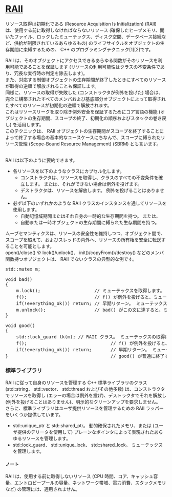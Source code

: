 # [RAII](https://ja.cppreference.com/w/cpp/language/raii)

リソース取得は初期化である (Resource Acquisition Is Initialization) (RAII) は、使用する前に取得しなければならないリソース (確保したヒープメモリ、開いたファイル、ロックしたミューテックス、ディスク空間、データベース接続など、供給が制限されているあらゆるもの) のライフサイクルをオブジェクトの生存期間に束縛するための、 C++ のプログラミングテクニック[1][2]です。

RAII は、そのオブジェクトにアクセスできるあらゆる関数がそのリソースを利用可能であることを保証します (リソースの利用可能性はクラスの不変条件であり、冗長な実行時の判定を除去します)。<br/>
また、対応する制御オブジェクトの生存期間が終了したときにすべてのリソースが取得の逆順で解放されることも保証します。<br/>
同様に、リソースの取得が失敗した (コンストラクタが例外を投げた) 場合は、完全に構築されたすべてのメンバおよび基底部分オブジェクトによって取得されたすべてのリソースが初期化の逆順で解放されます。<br/>
これはリソースリークを取り除き例外安全を保証するためにコア言語の機能 (オブジェクトの生存期間、スコープの終了、初期化の順序およびスタックの巻き戻し) を活用します。<br/>
このテクニックは、 RAII オブジェクトの生存期間がスコープを終了することによって終了する場合の基本的なユースケースにちなんで、スコープに縛られたリソース管理 (Scope-Bound Resource Management) (SBRM) とも言います。<br/>
<br/>

RAII は以下のように要約できます。<br/>

- 各リソースを以下のようなクラスにカプセル化します。
    - コンストラクタは、リソースを取得し、クラスのすべての不変条件を確立します。 または、それができない場合は例外を投げます。
    - デストラクタは、リソースを解放します。 例外を投げることはありません。
- 必ず以下のいずれかのような RAII クラスのインスタンスを通してリソースを使用します。
    - 自動記憶域期間またはそれ自身の一時的な生存期間を持つ。 または、
    - 自動または一時オブジェクトの生存期間に縛られた生存期間を持つ。

ムーブセマンティクスは、リソースの安全性を維持しつつ、オブジェクト間で、スコープを超えて、およびスレッドの内外へ、リソースの所有権を安全に転送することを可能とします。<br/>
open()/close() や lock()/unlock()、 init()/copyFrom()/destroy() などのメンバ関数持つオブジェクトは、 RAII でないクラスの典型的な例です。<br/>

<pre>
std::mutex m;
 
void bad() 
{
    m.lock();                    // ミューテックスを取得します。
    f();                         // f() が例外を投げると、ミューテックスは解放されません。
    if(!everything_ok()) return; // 早期リターン。 ミューテックスは解放されません。
    m.unlock();                  // bad() がこの文に達すると、ミューテックスは解放されます。
}
 
void good()
{
    std::lock_guard<std::mutex> lk(m); // RAII クラス。 ミューテックスの取得は初期化です。
    f();                               // f() が例外を投げると、ミューテックスは解放されます。
    if(!everything_ok()) return;       // 早期リターン。 ミューテックスは解放されます。
}                                      // good() が普通に終了すると、ミューテックスは解放されます。
</pre>

### 標準ライブラリ

RAII に従って自身のリソースを管理する C++ 標準ライブラリのクラス (std::string、 std::vector、 std::thread およびその他多数) は、コンストラクタでリソースを取得し (エラーの場合は例外を投げ)、デストラクタでそれを解放し (例外を投げることはありません)、明示的なクリーンアップを要求しません。<br/>
さらに、標準ライブラリはユーザ提供リソースを管理するための RAII ラッパーをいくつか提供しています。<br/>

- std::unique_ptr と std::shared_ptr。 動的確保されたメモリ、または (ユーザ提供のデリータを使用して) プレーンなポインタによって表現されたあらゆるリソースを管理します。
- std::lock_guard、 std::unique_lock、 std::shared_lock。 ミューテックスを管理します。

#### ノート

RAII は、使用する前に取得しないリソース (CPU 時間、コア、キャッシュ容量、エントロピープールの容量、ネットワーク帯域、電力消費、スタックメモリなど) の管理には、適用されません。<br/>
